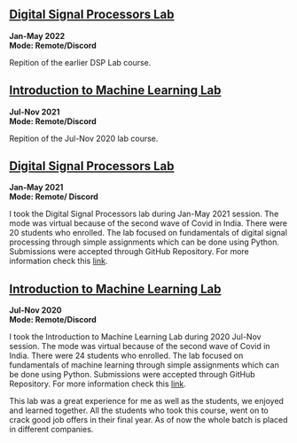 ## [Digital Signal Processors Lab]()<br>
<b>Jan-May 2022</b><br>
<b>Mode: Remote/Discord</b>

Repition of the earlier DSP Lab course.

## [Introduction to Machine Learning Lab]()<br>

<b>Jul-Nov 2021</b><br>
<b>Mode: Remote/Discord</b>

Repition of the Jul-Nov 2020 lab course.

## [Digital Signal Processors Lab]()<br>

<b>Jan-May 2021</b><br>
<b>Mode: Remote/ Discord</b>

I took the Digital Signal Processors lab during Jan-May 2021 session. The mode was virtual because of the second wave of Covid in India. There were 20 students who enrolled. The lab focused on fundamentals of digital signal processing through simple assignments which can be done using Python. Submissions were accepted through GitHub Repository. For more information check this [link](https://snehilsanyal.github.io/EE521/).

## [Introduction to Machine Learning Lab]()<br>

<b>Jul-Nov 2020</b><br>
<b>Mode: Remote/Discord</b>

I took the Introduction to Machine Learning Lab during 2020 Jul-Nov session. The mode was virtual because of the second wave of Covid in India. There were 24 students who enrolled. The lab focused on fundamentals of machine learning through simple assignments which can be done using Python. Submissions were accepted through GitHub Repository. For more information check this [link](https://snehilsanyal.github.io/EE524/).

This lab was a great experience for me as well as the students, we enjoyed and learned together. All the students who took this course, went on to crack good job offers in their final year. As of now the whole batch is placed in different companies.  
